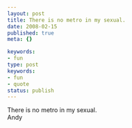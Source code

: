 ```yaml
---
layout: post
title: There is no metro in my sexual.
date: 2008-02-15
published: true
meta: {}

keywords:
- fun
type: post
keywords:
- fun
- quote
status: publish
---
```

There is no metro in my sexual.<br />Andy

